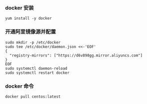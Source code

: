 

### docker 安装
```
yum install -y docker

```

### 开通阿里镜像源并配置

```
sudo mkdir -p /etc/docker
sudo tee /etc/docker/daemon.json <<-'EOF'
{
  "registry-mirrors": ["https://d6v898gg.mirror.aliyuncs.com"]
}
EOF
sudo systemctl daemon-reload
sudo systemctl restart docker

```


### docker 命令

```
docker pull centos:latest



```

